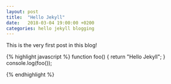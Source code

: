 ```yaml
---
layout: post
title:  "Hello Jekyll"
date:   2018-03-04 19:00:00 +0200
categories: hello jekyll blogging
---
```

This is the very first post in this blog!

{% highlight javascript %}
function foo() {
  return "Hello Jekyll";
}
console.log(foo());

{% endhighlight %}

